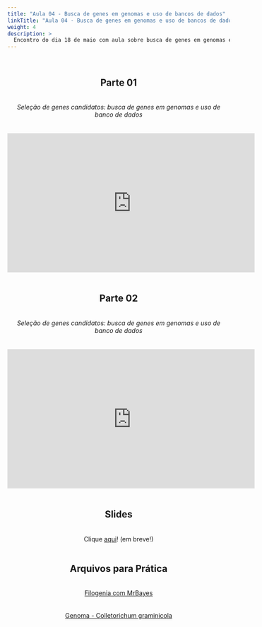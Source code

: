 ```yaml
---
title: "Aula 04 - Busca de genes em genomas e uso de bancos de dados"
linkTitle: "Aula 04 - Busca de genes em genomas e uso de bancos de dados"
weight: 4
description: >
  Encontro do dia 18 de maio com aula sobre busca de genes em genomas e uso de bancos de dados
---
```


<br>
<div align="center">
<h2>Parte 01</h2>
<br>
<i>Seleção de genes candidatos: busca de genes em genomas e uso de banco de dados</i>
<br><br><br>
<iframe width="560" height="315" src="https://www.youtube.com/embed/PjNv8IIpAPY" frameborder="0" allow="accelerometer; autoplay; clipboard-write; encrypted-media; gyroscope; picture-in-picture" allowfullscreen></iframe>
<br><br>

<h2>Parte 02</h2>
<br>
<i>Seleção de genes candidatos: busca de genes em genomas e uso de banco de dados</i>
<br><br><br>
<iframe width="560" height="315" src="https://www.youtube.com/embed/0SbUosADFMw" frameborder="0" allow="accelerometer; autoplay; clipboard-write; encrypted-media; gyroscope; picture-in-picture" allowfullscreen></iframe>
<br><br>

<h2>Slides</h2>
<br>
Clique <a href="">aqui</a>! (em breve!)
<br><br>

<h2>Arquivos para Prática</h2>
<br>
<a href="https://github.com/desirrepetters/gstreinamentoeconsultoria/blob/master/userguide/content/pt-br/biologia_molecular/2023_01/sincronas/files/aula_04_filogenia_mrbayes.zip">Filogenia com MrBayes</a><br>
<br><br>
<a href="https://github.com/desirrepetters/gstreinamentoeconsultoria/blob/master/userguide/content/pt-br/biologia_molecular/2023_01/sincronas/files/aula_04_genoma_cgraminicola.zip">Genoma - Colletorichum graminicola</a><br>
</div>